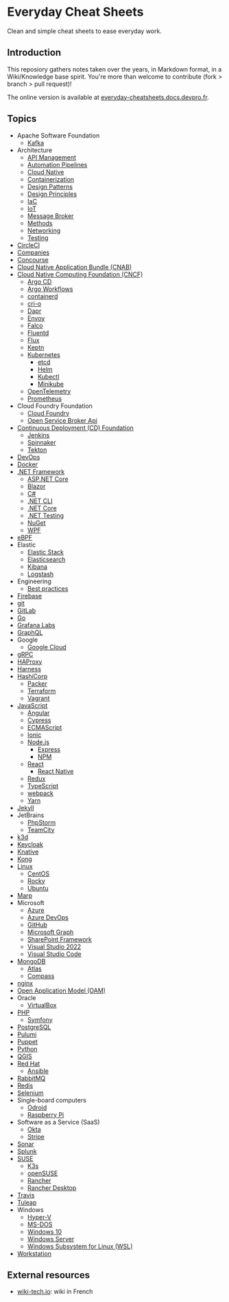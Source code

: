 # Everyday Cheat Sheets

Clean and simple cheat sheets to ease everyday work.

## Introduction

This reposiory gathers notes taken over the years, in Markdown format, in a Wiki/Knowledge base spirit. You're more than welcome to contribute (fork > branch > pull request)!

The online version is available at [everyday-cheatsheets.docs.devpro.fr](https://everyday-cheatsheets.docs.devpro.fr/).

## Topics

* Apache Software Foundation
  * [Kafka](./docs/apache/kafka.md)
* Architecture
  * [API Management](./docs/architecture/api-management.md)
  * [Automation Pipelines](./docs/automation-pipelines.md)
  * [Cloud Native](./docs/architecture/cloud-native.md)
  * [Containerization](./docs/architecture/containerization.md)
  * [Design Patterns](./docs/architecture/design-patterns.md)
  * [Design Principles](./docs/architecture/design-principles.md)
  * [IaC](./docs/architecture/iac.md)
  * [IoT](./docs/architecture/iot.md)
  * [Message Broker](./docs/architecture/message-broker.md)
  * [Methods](./docs/architecture/methods.md)
  * [Networking](./docs/architecture/networking.md)
  * [Testing](./docs/architecture/testing.md)
* [CircleCI](./docs/circleci.md)
* [Companies](./docs/companies.md)
* [Concourse](./docs/concourse/concourse.md)
* [Cloud Native Application Bundle (CNAB)](./docs/cnab.md)
* [Cloud Native Computing Foundation (CNCF)](./docs/cncf/cncf.md)
  * [Argo CD](./docs/cncf/argo-cd.md)
  * [Argo Workflows](./docs/cncf/argo-workflows.md)
  * [containerd](./docs/cncf/containerd.md)
  * [cri-o](./docs/cncf/cri-o.md)
  * [Dapr](./docs/cncf/dapr.md)
  * [Envoy](./docs/cncf/envoy.md)
  * [Falco](./docs/cncf/falco.md)
  * [Fluentd](./docs/cncf/fluentd.md)
  * [Flux](./docs/cncf/flux.md)
  * [Keptn](./docs/cncf/keptn.md)
  * [Kubernetes](./docs/cncf/kubernetes.md)
    * [etcd](./docs/cncf/etcd.md)
    * [Helm](./docs/cncf/helm.md)
    * [Kubectl](./docs/cncf/kubectl.md)
    * [Minikube](./docs/cncf/minikube.md)
  * [OpenTelemetry](./docs/cncf/opentelemetry.md)
  * [Prometheus](./docs/cncf/prometheus.md)
* Cloud Foundry Foundation
  * [Cloud Foundry](./docs/cf-foundation/cloudfoundry.md)
  * [Open Service Broker Api](./docs/cf-foundation/openservicebrokerapi.md)
* [Continuous Deployment (CD) Foundation](./docs/cd-foundation/cd-foundation.md)
  * [Jenkins](./docs/cd-foundation/jenkins.md)
  * [Spinnaker](./docs/cd-foundation/spinnaker.md)
  * [Tekton](./docs/cd-foundation/cd-foundation/tekton.md)
* [DevOps](./docs/devops.md)
* [Docker](./docs/docker/docker.md)
* [.NET Framework](./docs/dotnet/dotnet.md)
  * [ASP.NET Core](./docs/dotnet/aspnetcore.md)
  * [Blazor](./docs/dotnet/blazor.md)
  * [C#](./docs/dotnet/csharp.md)
  * [.NET CLI](./docs/dotnet/dotnet-cli.md)
  * [.NET Core](./docs/dotnet/dotnetcore.md)
  * [.NET Testing](./docs/dotnet/dotnet-testing.md)
  * [NuGet](./docs/dotnet/nuget.md)
  * [WPF](./docs/dotnet/wpf.md)
* [eBPF](./docs/ebpf.md)
* Elastic
  * [Elastic Stack](./docs/elastic/elastic-stack.md)
  * [Elasticsearch](./docs/elastic/elasticsearch.md)
  * [Kibana](./docs/elastic/kibana)
  * [Logstash](./docs/elastic/logstash.md)
* Engineering
  * [Best practices](./docs/engineering/best-practices.md)
* [Firebase](./docs/firebase.md)
* [git](./docs/git.md)
* [GitLab](./docs/gitlab.md)
* [Go](./docs/go.md)
* [Grafana Labs](./docs/grafana/grafana-labs.md)
* [GraphQL](./docs/graphql.md)
* Google
  * [Google Cloud](./docs/google/google-cloud.md)
* [gRPC](./docs/grpc.md)
* [HAProxy](./docs/haproxy.md)
* [Harness](./docs/harness/harness.md)
* [HashiCorp](./docs/hashicorp.md)
  * [Packer](./docs/packer.md)
  * [Terraform](./docs/hashicorp/terraform.md)
  * [Vagrant](./docs/hashicorp/vagrant.md)
* [JavaScript](./docs/javascript/javascript.md)
  * [Angular](./docs/javascript/angular.md)
  * [Cypress](./docs/javascript/cypress.md)
  * [ECMAScript](./docs/javascript/ecmascript.md)
  * [Ionic](./docs/javascript/ionic.md)
  * [Node.js](./docs/javascript/nodejs.md)
    * [Express](./docs/javascript/express.md)
    * [NPM](./docs/javascript/npm.md)
  * [React](./docs/javascript/reactjs.md)
    * [React Native](./docs/javascript/react-native.md)
  * [Redux](./docs/javascript/redux.md)
  * [TypeScript](./docs/javascript/typescript.md)
  * [webpack](./docs/javascript/webpack.md)
  * [Yarn](./docs/javascript/yarn.md)
* [Jekyll](./docs/jekyll.md)
* JetBrains
  * [PhpStorm](./docs/jetbrains/phpstorm.md)
  * [TeamCity](./docs/jetbrains/teamcity.md)
* [k3d](./docs/k3d.md)
* [Keycloak](./docs/keycloak.md)
* [Knative](./docs/knative.md)
* [Kong](./docs/kong.md)
* [Linux](./docs/linux/linux.md)
  * [CentOS](./docs/linux/centos.md)
  * [Rocky](./docs/linux/rocky.md)
  * [Ubuntu](./docs/linux/ubuntu.md)
* [Marp](./docs/marp.md)
* Microsoft
  * [Azure](./docs/microsoft/azure.md)
  * [Azure DevOps](./docs/microsoft/azure-devops.md)
  * [GitHub](./docs/microsoft/github.md)
  * [Microsoft Graph](./docs/microsoft/microsoft-graph.md)
  * [SharePoint Framework](./docs/microsoft/spfx.md)
  * [Visual Studio 2022](./docs/microsoft/vs2022.md)
  * [Visual Studio Code](./docs/microsoft/vscode.md)
* [MongoDB](./docs/mongodb/mongodb.md)
  * [Atlas](./docs/mongodb/atlas.md)
  * [Compass](./docs/mongodb/compass.md)
* [nginx](./docs/nginx.md)
* [Open Application Model (OAM)](./docs/oam.md)
* Oracle
  * [VirtualBox](./docs/oracle/virtualbox.md)
* [PHP](./docs/php/php.md)
  * [Symfony](./docs/php/symfony.md)
* [PostgreSQL](./docs/postgresql.md)
* [Pulumi](./docs/pulumi.md)
* [Puppet](./docs/puppet.md)
* [Python](./docs/python/python.md)
* [QGIS](./docs/qgis.md)
* [Red Hat](docs/redhat/redhat.md)
  * [Ansible](./docs/redhat/ansible.md)
* [RabbitMQ](./docs/rabbitmq.md)
* [Redis](./docs/redis.md)
* [Selenium](./docs/selenium.md)
* Single-board computers
  * [Odroid](./docs/odroid.md)
  * [Raspberry Pi](./docs/raspberrypi.md)
* Software as a Service (SaaS)
  * [Okta](./docs/okta.md)
  * [Stripe](./docs/stripe.md)
* [Sonar](./docs/sonar.md)
* [Splunk](./docs/splunk.md)
* [SUSE](./docs/suse/suse.md)
  * [K3s](./docs/suse/k3s.md)
  * [openSUSE](./docs/suse/opensuse.md)
  * [Rancher](./docs/suse/rancher.md)
  * [Rancher Desktop](./docs/suse/rancher-desktop.md)
* [Travis](./docs/travis.md)
* [Tuleap](./docs/tuleap.md)
* Windows
  * [Hyper-V](./docs/windows/hyper-v.md)
  * [MS-DOS](./docs/windows/ms-dos.md)
  * [Windows 10](./docs/windows/windows10.md)
  * [Windows Server](./docs/windows/windows-server.md)
  * [Windows Subsystem for Linux (WSL)](./docs/windows/wsl.md)
* [Workstation](./docs/workstation.md)

## External resources

* [wiki-tech.io](https://wiki-tech.io/): wiki in French
